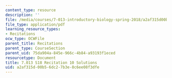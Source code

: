 ```yaml
---
content_type: resource
description: ''
file: /media/courses/7-013-introductory-biology-spring-2018/a2af315d00b56dc27b3e8c6ee08f3dfe_MIT7_013s18R10S.pdf
file_type: application/pdf
learning_resource_types:
- Recitations
ocw_type: OCWFile
parent_title: Recitations
parent_type: CourseSection
parent_uid: 75da904a-845e-966c-4b84-a93193f1eced
resourcetype: Document
title: 7.013 S18 Recitation 10 Solutions
uid: a2af315d-00b5-6dc2-7b3e-8c6ee08f3dfe
---
```


